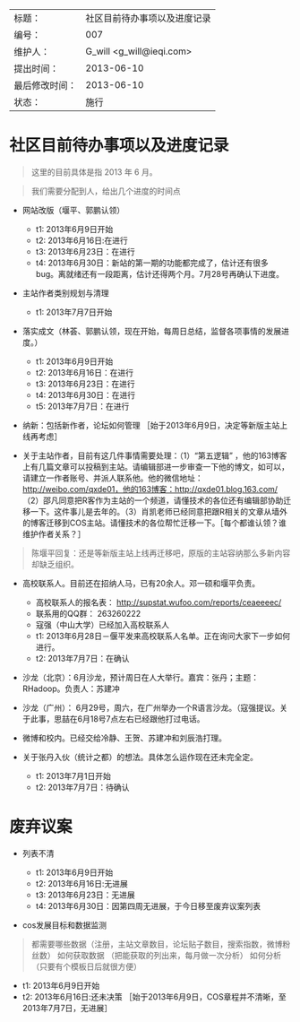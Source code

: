 <table>
    <tr>
        <td>标题：</td>
        <td>社区目前待办事项以及进度记录</td>
    </tr>
    <tr>
        <td>编号：</td>
        <td>007</td>
    </tr>
    <tr>
        <td>维护人：</td>
        <td>G_will &lt;g_will@ieqi.com&gt;</td>
    </tr>
    <tr>
        <td>提出时间：</td>
        <td> 2013-06-10 </td>
    </tr>
    <tr>
        <td>最后修改时间：</td>
        <td> 2013-06-10 </td>
    </tr>
    <tr>
        <td>状态：</td>
        <td>施行</td>
    </tr> 
</table>

# 社区目前待办事项以及进度记录

> 这里的目前具体是指 2013 年 6 月。

> 我们需要分配到人，给出几个进度的时间点


- 网站改版（堰平、郭鹏认领）
  - t1: 2013年6月9日开始
  - t2: 2013年6月16日:在进行
  - t3: 2013年6月23日：在进行
  - t4: 2013年6月30日：新站的第一期的功能都完成了，估计还有很多 bug。离就绪还有一段距离，估计还得两个月。7月28号再确认下进度。
- 主站作者类别规划与清理
  - t1: 2013年7月7日开始

- 落实成文（林荟、郭鹏认领，现在开始，每周日总结，监督各项事情的发展进度。）
   - t1: 2013年6月9日开始
   - t2: 2013年6月16日：在进行
   - t3: 2013年6月23日：在进行
   - t4: 2013年6月30日：在进行
   - t5: 2013年7月7日：在进行
   
- 纳新：包括新作者，论坛如何管理 ［始于2013年6月9日，决定等新版主站上线再考虑］

- 关于主站作者，目前有这几件事情需要处理：（1）“第五逻辑” ，他的163博客上有几篇文章可以投稿到主站。请编辑部进一步审查一下他的博文，如可以，请建立一作者账号、并派人联系他。他的微信地址：http://weibo.com/qxde01，他的163博客：http://qxde01.blog.163.com/ （2）邵凡同意把R客作为主站的一个频道，请懂技术的各位还有编辑部协助迁移一下。这件事儿是去年的。（3）肖凯老师已经同意把跟R相关的文章从墙外的博客迁移到COS主站。请懂技术的各位帮忙迁移一下。［每个都谁认领？谁维护作者关系？］

> 陈堰平回复：还是等新版主站上线再迁移吧，原版的主站容纳那么多新内容却缺乏组织。


- 高校联系人。目前还在招纳人马，已有20余人。邓一硕和堰平负责。
    - 高校联系人的报名表： http://supstat.wufoo.com/reports/ceaeeeec/
    - 联系用的QQ群： 263260222
    - 寇强（中山大学）已经加入高校联系人
    - t1: 2013年6月28日－偃平发来高校联系人名单。正在询问大家下一步如何进行。
    - t2: 2013年7月7日：在确认
- 沙龙（北京）：6月沙龙，预计周日在人大举行。嘉宾：张丹；主题：RHadoop。负责人：苏建冲
- 沙龙（广州）： 6月29号，周六，在广州举办一个R语言沙龙。（寇强提议。关于此事，思喆在6月18号7点左右已经跟他打过电话。

- 微博和校内。已经交给冷静、王贺、苏建冲和刘辰浩打理。
- 关于张丹入伙（统计之都）的想法。具体怎么运作现在还未完全定。
   - t1: 2013年7月1日开始 
   - t2: 2013年7月7日：待确认

# 废弃议案

- 列表不清
  - t1: 2013年6月9日开始
  - t2: 2013年6月16日:无进展
  - t3: 2013年6月23日：无进展
  - t4: 2013年6月30日：因第四周无进展，于今日移至废弃议案列表

- cos发展目标和数据监测 
> 都需要哪些数据（注册，主站文章数目，论坛贴子数目，搜索指数，微博粉丝数） 
> 如何获取数据 （把能获取的列出来，每月做一次分析）
> 如何分析（只要有个模板日后就很方便）
 - t1: 2013年6月9日开始
 - t2: 2013年6月16日:还未决策
  ［始于2013年6月9日，COS章程并不清晰，至2013年7月7日，无进展］
 
  
